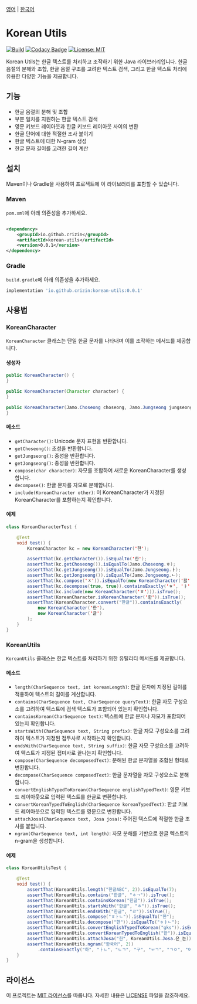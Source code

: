 [영어](README.md) | [한국어](README.ko.md)

# Korean Utils

[![Build](https://github.com/crizin/korean-utils/actions/workflows/build.yml/badge.svg)](https://github.com/crizin/korean-utils/actions)
[![Codacy Badge](https://app.codacy.com/project/badge/Grade/274ee8e6cb014384b35cc6e4a3b82718)](https://app.codacy.com/gh/crizin/korean-utils/dashboard?utm_source=gh&utm_medium=referral&utm_content=&utm_campaign=Badge_grade)
[![License: MIT](https://img.shields.io/github/license/crizin/korean-utils)](https://opensource.org/licenses/MIT)

Korean Utils는 한글 텍스트를 처리하고 조작하기 위한 Java 라이브러리입니다.
한글 음절의 분해와 조합, 한글 음절 구조를 고려한 텍스트 검색, 그리고 한글 텍스트 처리에 유용한 다양한 기능을 제공합니다.

## 기능

- 한글 음절의 분해 및 조합
- 부분 일치를 지원하는 한글 텍스트 검색
- 영문 키보드 레이아웃과 한글 키보드 레이아웃 사이의 변환
- 한글 단어에 대한 적절한 조사 붙이기
- 한글 텍스트에 대한 N-gram 생성
- 한글 문자 길이를 고려한 길이 계산

## 설치

Maven이나 Gradle을 사용하여 프로젝트에 이 라이브러리를 포함할 수 있습니다.

### Maven

`pom.xml`에 아래 의존성을 추가하세요.

```xml

<dependency>
    <groupId>io.github.crizin</groupId>
    <artifactId>korean-utils</artifactId>
    <version>0.0.1</version>
</dependency>
```

### Gradle

`build.gradle`에 아래 의존성을 추가하세요.

```groovy
implementation 'io.github.crizin:korean-utils:0.0.1'
```

## 사용법

### KoreanCharacter

`KoreanCharacter` 클래스는 단일 한글 문자를 나타내며 이를 조작하는 메서드를 제공합니다.

#### 생성자

```java
public KoreanCharacter() {
}

public KoreanCharacter(Character character) {
}

public KoreanCharacter(Jamo.Choseong choseong, Jamo.Jungseong jungseong, Jamo.Jongseong jongseong) {
}
```

#### 메소드

- `getCharacter()`: Unicode 문자 표현을 반환합니다.
- `getChoseong()`: 초성을 반환합니다.
- `getJungseong()`: 중성을 반환합니다.
- `getJongseong()`: 종성을 반환합니다.
- `compose(char character)`: 자모를 조합하여 새로운 KoreanCharacter를 생성합니다.
- `decompose()`: 한글 문자를 자모로 분해합니다.
- `include(KoreanCharacter other)`: 이 KoreanCharacter가 지정된 KoreanCharacter를 포함하는지 확인합니다.

#### 예제

```java
class KoreanCharacterTest {

    @Test
    void test() {
        KoreanCharacter kc = new KoreanCharacter('한');

        assertThat(kc.getCharacter()).isEqualTo('한');
        assertThat(kc.getChoseong()).isEqualTo(Jamo.Choseong.ㅎ);
        assertThat(kc.getJungseong()).isEqualTo(Jamo.Jungseong.ㅏ);
        assertThat(kc.getJongseong()).isEqualTo(Jamo.Jongseong.ㄴ);
        assertThat(kc.compose('ㅈ')).isEqualTo(new KoreanCharacter('핝'));
        assertThat(kc.decompose(true, true)).containsExactly('ㅎ', 'ㅏ', 'ㄴ');
        assertThat(kc.include(new KoreanCharacter('ㅎ'))).isTrue();
        assertThat(KoreanCharacter.isKoreanCharacter('한')).isTrue();
        assertThat(KoreanCharacter.convert("한글")).containsExactly(
            new KoreanCharacter('한'),
            new KoreanCharacter('글')
        );
    }
}
```

### KoreanUtils

`KoreanUtils` 클래스는 한글 텍스트를 처리하기 위한 유틸리티 메서드를 제공합니다.

#### 메소드

- `length(CharSequence text, int koreanLength)`: 한글 문자에 지정된 길이를 적용하여 텍스트의 길이를 계산합니다.
- `contains(CharSequence text, CharSequence queryText)`: 한글 자모 구성요소를 고려하여 텍스트에 검색 텍스트가 포함되어 있는지 확인합니다.
- `containsKorean(CharSequence text)`: 텍스트에 한글 문자나 자모가 포함되어 있는지 확인합니다.
- `startsWith(CharSequence text, String prefix)`: 한글 자모 구성요소를 고려하여 텍스트가 지정된 접두사로 시작하는지 확인합니다.
- `endsWith(CharSequence text, String suffix)`: 한글 자모 구성요소를 고려하여 텍스트가 지정된 접미사로 끝나는지 확인합니다.
- `compose(CharSequence decomposedText)`: 분해된 한글 문자열을 조합된 형태로 변환합니다.
- `decompose(CharSequence composedText)`: 한글 문자열을 자모 구성요소로 분해합니다.
- `convertEnglishTypedToKorean(CharSequence englishTypedText)`: 영문 키보드 레이아웃으로 입력된 텍스트를 한글로 변환합니다.
- `convertKoreanTypedToEnglish(CharSequence koreanTypedText)`: 한글 키보드 레이아웃으로 입력된 텍스트를 영문으로 변환합니다.
- `attachJosa(CharSequence text, Josa josa)`: 주어진 텍스트에 적절한 한글 조사를 붙입니다.
- `ngram(CharSequence text, int length)`: 자모 분해를 기반으로 한글 텍스트의 n-gram을 생성합니다.

#### 예제

```java
class KoreanUtilsTest {

    @Test
    void test() {
        assertThat(KoreanUtils.length("한글ABC", 2)).isEqualTo(7);
        assertThat(KoreanUtils.contains("한글", "ㅎㄱ")).isTrue();
        assertThat(KoreanUtils.containsKorean("한글")).isTrue();
        assertThat(KoreanUtils.startsWith("한글", "ㅎ")).isTrue();
        assertThat(KoreanUtils.endsWith("한글", "ㄹ")).isTrue();
        assertThat(KoreanUtils.compose("ㅎㅏㄴ")).isEqualTo("한");
        assertThat(KoreanUtils.decompose("한")).isEqualTo("ㅎㅏㄴ");
        assertThat(KoreanUtils.convertEnglishTypedToKorean("gks")).isEqualTo("한");
        assertThat(KoreanUtils.convertKoreanTypedToEnglish("한")).isEqualTo("gks");
        assertThat(KoreanUtils.attachJosa("한", KoreanUtils.Josa.은_는)).isEqualTo("한은");
        assertThat(KoreanUtils.ngram("한국어", 2))
            .containsExactly("하", "ㅏㄴ", "ㄴㄱ", "구", "ㅜㄱ", "ㄱㅇ", "어");
    }
}
```

## 라이선스

이 프로젝트는 [MIT 라이선스](https://opensource.org/license/MIT)를 따릅니다. 자세한 내용은 [LICENSE](LICENSE) 파일을 참조하세요.
